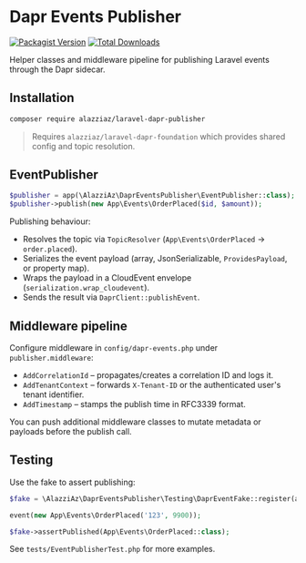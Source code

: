 # Dapr Events Publisher

[![Packagist Version](https://img.shields.io/packagist/v/alazziaz/laravel-dapr-publisher.svg?color=0f6ab4)](https://packagist.org/packages/alazziaz/laravel-dapr-publisher)
[![Total Downloads](https://img.shields.io/packagist/dt/alazziaz/laravel-dapr-publisher.svg)](https://packagist.org/packages/alazziaz/laravel-dapr-publisher)

Helper classes and middleware pipeline for publishing Laravel events through the Dapr sidecar.

## Installation

```bash
composer require alazziaz/laravel-dapr-publisher
```

> Requires `alazziaz/laravel-dapr-foundation` which provides shared config and topic resolution.

## EventPublisher

```php
$publisher = app(\AlazziAz\DaprEventsPublisher\EventPublisher::class);
$publisher->publish(new App\Events\OrderPlaced($id, $amount));
```

Publishing behaviour:

- Resolves the topic via `TopicResolver` (`App\Events\OrderPlaced` → `order.placed`).
- Serializes the event payload (array, JsonSerializable, `ProvidesPayload`, or property map).
- Wraps the payload in a CloudEvent envelope (`serialization.wrap_cloudevent`).
- Sends the result via `DaprClient::publishEvent`.

## Middleware pipeline

Configure middleware in `config/dapr-events.php` under `publisher.middleware`:

- `AddCorrelationId` – propagates/creates a correlation ID and logs it.
- `AddTenantContext` – forwards `X-Tenant-ID` or the authenticated user's tenant identifier.
- `AddTimestamp` – stamps the publish time in RFC3339 format.

You can push additional middleware classes to mutate metadata or payloads before the publish call.

## Testing

Use the fake to assert publishing:

```php
$fake = \AlazziAz\DaprEventsPublisher\Testing\DaprEventFake::register(app());

event(new App\Events\OrderPlaced('123', 9900));

$fake->assertPublished(App\Events\OrderPlaced::class);
```

See `tests/EventPublisherTest.php` for more examples.
